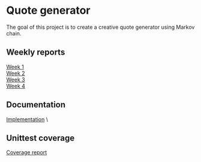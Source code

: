 # Quote generator
The goal of this project is to create a creative quote generator using Markov chain.

## Weekly reports
[Week 1](https://github.com/Jikke/Quote_generator/blob/main/documentation/week1.md) \
[Week 2](https://github.com/Jikke/Quote_generator/blob/main/documentation/week2.md) \
[Week 3](https://github.com/Jikke/Quote_generator/blob/main/documentation/week3.md) \
[Week 4](https://github.com/Jikke/Quote_generator/blob/main/documentation/week4.md)

## Documentation

[Implementation](https://github.com/Jikke/Quote_generator/blob/main/documentation/implementation.md) \

## Unittest coverage
[Coverage report](https://htmlpreview.github.io/?https://github.com/Jikke/Quote_generator/blob/main/documentation/index.html)
